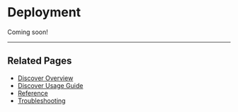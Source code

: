 # Deployment

Coming soon!

---

## Related Pages

- [Discover Overview](index.md)
- [Discover Usage Guide](../Usage-Guide.md)
- [Reference](../Reference/index.md)
- [Troubleshooting](../Troubleshooting.md)
